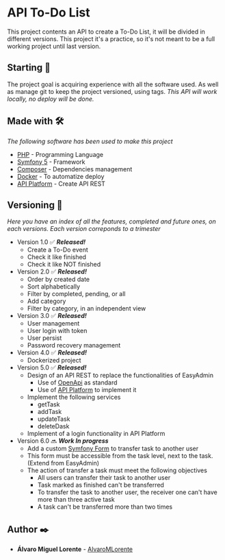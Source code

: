 # API To-Do List

This project contents an API to create a To-Do List, it will be divided in different versions. This project it's a practice, so it's not meant to be a full working project until last version.

## Starting 🚀

The project goal is acquiring experience with all the software used. As well as manage git to keep the project versioned, using tags.
_This API will work locally, no deploy will be done._

## Made with 🛠️

_The following software has been used to make this project_

* [PHP](https://www.php.net/manual/es/intro-whatis.php) - Programming Language
* [Symfony 5](https://symfony.es/) - Framework
* [Composer](https://getcomposer.org/) - Dependencies management
* [Docker](https://www.docker.com/) - To automatize deploy
* [API Platform](https://api-platform.com/) - Create API REST

## Versioning 📌

_Here you have an index of all the features, completed and future ones, on each versions. Each version correponds to a trimester_
* Version 1.0 ✅ ***Released!***
  * Create a To-Do event
  * Check it like finished
  * Check it like NOT finished
* Version 2.0  ✅ ***Released!***
  * Order by created date
  * Sort alphabetically
  * Filter by completed, pending, or all
  * Add category
  * Filter by category, in an independent view
* Version 3.0 ✅ ***Released!***
  * User management
  * User login with token
  * User persist
  * Password recovery management
* Version 4.0 ✅ ***Released!***
  * Dockerized project
* Version 5.0 ✅ ***Released!***
  * Design of an API REST to replace the functionalities of EasyAdmin
    * Use of [OpenApi](https://spec.openapis.org/oas/v3.1.0) as standard 
    * Use of [API Platform](https://symfony.com/doc/current/the-fast-track/es/26-api.html) to implement it
  * Implement the following services
    * getTask
    * addTask
    * updateTask
    * deleteDask
  * Implement of a login functionality in API Platform
* Version 6.0 🔜 ***Work In progress***
  * Add a custom [Symfony Form](https://symfony.com/doc/current/forms.html) to transfer task to another user
  * This form must be accessible from the task level, next to the task. (Extend from EasyAdmin)
  * The action of transfer a task must meet the following objectives
    * All users can transfer their task to another user
    * Task marked as finished can't be transferred
    * To transfer the task to another user, the receiver one can't have more than three active task
    * A task can't be transferred more than two times

## Author ✒️


* **Álvaro Miguel Lorente** - [AlvaroMLorente](https://github.com/AlvaroMLorente)
